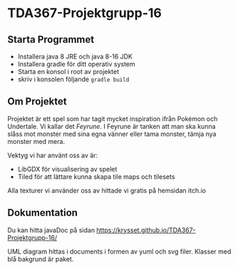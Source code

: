 # TDA367-Projektgrupp-16
## Starta Programmet
 - Installera java 8 JRE och java 8-16 JDK
 - Installera gradle för ditt operativ system
 - Starta en konsol i root av projektet
 - skriv i konsolen följande ```gradle build```
## Om Projektet
Projektet är ett spel som har tagit mycket inspiration ifrån Pokémon och Undertale.
Vi kallar det *Feyrune*. 
I Feyrune är tanken att man ska kunna slåss mot monster med sina egna vänner eller tama monster,
tämja nya monster med mera.

Vektyg vi har använt oss av är:
 - LibGDX för visualisering av spelet
 - Tiled för att lättare kunna skapa tile maps och tilesets

Alla texturer vi använder oss av hittade vi gratis på hemsidan itch.io

## Dokumentation
Du kan hitta javaDoc på sidan https://krysset.github.io/TDA367-Projektgrupp-16/

UML diagram hittas i documents i formen av yuml och svg filer.
Klasser med blå bakgrund är paket.
